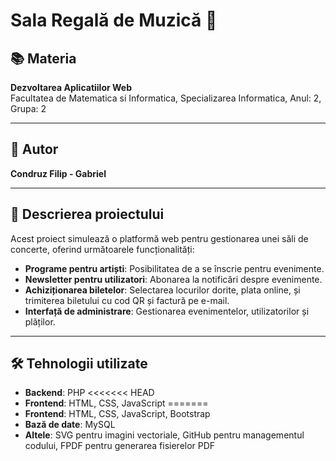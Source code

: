 # Sala Regală de Muzică 🎵

## 📚 Materia
**Dezvoltarea Aplicatiilor Web**  
Facultatea de Matematica si Informatica, 
Specializarea Informatica, 
Anul: 2, 
Grupa: 2

---

## 👤 Autor
**Condruz Filip - Gabriel**    

---

## 📄 Descrierea proiectului
Acest proiect simulează o platformă web pentru gestionarea unei săli de concerte, oferind următoarele funcționalități:
- **Programe pentru artiști**: Posibilitatea de a se înscrie pentru evenimente.
- **Newsletter pentru utilizatori**: Abonarea la notificări despre evenimente.
- **Achiziționarea biletelor**: Selectarea locurilor dorite, plata online, și trimiterea biletului cu cod QR și factură pe e-mail.
- **Interfață de administrare**: Gestionarea evenimentelor, utilizatorilor și plăților.

---

## 🛠️ Tehnologii utilizate
- **Backend**: PHP
<<<<<<< HEAD
- **Frontend**: HTML, CSS, JavaScript
=======
- **Frontend**: HTML, CSS, JavaScript, Bootstrap
- **Bază de date**: MySQL
- **Altele**: SVG pentru imagini vectoriale, GitHub pentru managementul codului, FPDF pentru generarea fisierelor PDF
